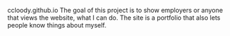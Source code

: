 ccloody.github.io
The goal of this project is to show employers or anyone that views the website, what I can do.
The site is a portfolio that also lets people know things about myself.
